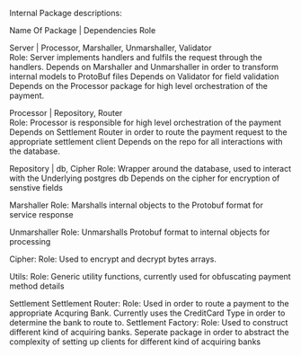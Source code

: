 Internal Package descriptions: 

Name Of Package | Dependencies 
Role

Server | Processor, Marshaller, Unmarshaller, Validator   
Role: Server implements handlers and fulfils the request through the handlers.
Depends on Marshaller and Unmarshaller in order to transform internal models to ProtoBuf files
Depends on Validator for field validation
Depends on the Processor package for high level orchestration of the payment. 

Processor | Repository, Router   
Role: Processor is responsible for high level orchestration of the payment
Depends on Settlement Router in order to route the payment request to the appropriate
settlement client
Depends on the repo for all interactions with the database.

Repository | db, Cipher
Role: Wrapper around the database, used to interact with the Underlying postgres db
Depends on the cipher for encryption of senstive fields

Marshaller
Role: Marshalls internal objects to the Protobuf format for service response

Unmarshaller
Role: Unmarshalls Protobuf format to internal objects for processing 

Cipher:
Role: Used to encrypt and decrypt bytes arrays.

Utils:
Role: Generic utility functions, currently used for obfuscating payment method details

Settlement
    Settlement Router: 
        Role: Used in order to route a payment to the appropriate Acquring Bank. 
        Currently uses the CreditCard Type in order to determine the bank to route to. 
    Settlement Factory: 
        Role: Used to construct different kind of acquiring banks. 
        Seperate package in order to abstract the complexity of setting up clients for different kind of acquiring banks

